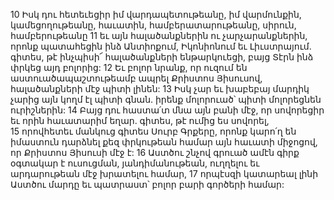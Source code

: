 10 Իսկ դու հետեւեցիր իմ վարդապետութեանը, իմ վարմունքին, կամեցողութեանը, հաւատին, համբերատարութեանը, սիրուն, համբերութեանը 11 եւ այն հալածանքներին ու չարչարանքներին, որոնք պատահեցին ինձ Անտիոքում, Իկոնիոնում եւ Լիւստրայում. գիտես, թէ ինչպիսի՜ հալածանքների ենթարկուեցի, բայց Տէրն ինձ փրկեց այդ բոլորից: 12 Եւ բոլոր նրանք, որ ուզում են աստուածապաշտութեամբ ապրել Քրիստոս Յիսուսով, հալածանքների մէջ պիտի լինեն: 13 Իսկ չար եւ խաբեբայ մարդիկ չարից այն կողմ էլ պիտի գնան. իրենք մոլորուած՝ պիտի մոլորեցնեն ուրիշներին: 14 Բայց դու հաստա՛տ մնա այն բանի մէջ, որ սովորեցիր եւ որին հաւատարիմ եղար. գիտես, թէ ումից ես սովորել, 15 որովհետեւ մանկուց գիտես Սուրբ Գրքերը, որոնք կարո՛ղ են իմաստուն դարձնել քեզ փրկութեան համար այն հաւատի միջոցով, որ Քրիստոս Յիսուսի մէջ է:
16 Աստծու շնչով գրուած ամէն գիրք օգտակար է ուսուցման, յանդիմանութեան, ուղղելու եւ արդարութեան մէջ խրատելու համար, 17 որպէսզի կատարեալ լինի Աստծու մարդը եւ պատրաստ՝ բոլոր բարի գործերի համար:
